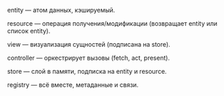 entity — атом данных, кэшируемый.

resource — операция получения/модификации (возвращает entity или список entity).

view — визуализация сущностей (подписана на store).

controller — оркестрирует вызовы (fetch, act, present).

store — слой в памяти, подписка на entity и resource.

registry — всё вместе, метаданные и связи.